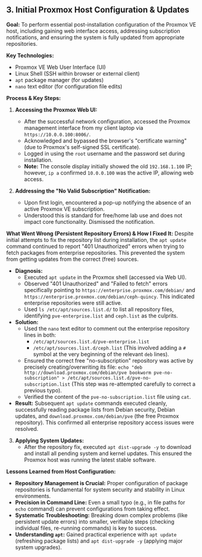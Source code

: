 ## 3. Initial Proxmox Host Configuration & Updates

**Goal:** To perform essential post-installation configuration of the Proxmox VE host, including gaining web interface access, addressing subscription notifications, and ensuring the system is fully updated from appropriate repositories.

**Key Technologies:**
* Proxmox VE Web User Interface (UI)
* Linux Shell (SSH within browser or external client)
* `apt` package manager (for updates)
* `nano` text editor (for configuration file edits)

**Process & Key Steps:**

1.  **Accessing the Proxmox Web UI:**
    * After the successful network configuration, accessed the Proxmox management interface from my client laptop via `https://10.0.0.100:8006/`.
    * Acknowledged and bypassed the browser's "certificate warning" (due to Proxmox's self-signed SSL certificate).
    * Logged in using the `root` username and the password set during installation.
    * **Note:** The console display initially showed the old `192.168.1.100` IP; however, `ip a` confirmed `10.0.0.100` was the active IP, allowing web access.

2.  **Addressing the "No Valid Subscription" Notification:**
    * Upon first login, encountered a pop-up notifying the absence of an active Proxmox VE subscription.
    * Understood this is standard for free/home lab use and does not impact core functionality. Dismissed the notification.

**What Went Wrong (Persistent Repository Errors) & How I Fixed It:**
Despite initial attempts to fix the repository list during installation, the `apt update` command continued to report "401 Unauthorized" errors when trying to fetch packages from enterprise repositories. This prevented the system from getting updates from the correct (free) sources.

* **Diagnosis:**
    * Executed `apt update` in the Proxmox shell (accessed via Web UI).
    * Observed "401 Unauthorized" and "Failed to fetch" errors specifically pointing to `https://enterprise.proxmox.com/debian/` and `https://enterprise.proxmox.com/debian/ceph-quincy`. This indicated enterprise repositories were still active.
    * Used `ls /etc/apt/sources.list.d/` to list all repository files, identifying `pve-enterprise.list` and `ceph.list` as the culprits.
* **Solution:**
    * Used the `nano` text editor to comment out the enterprise repository lines in both:
        * `/etc/apt/sources.list.d/pve-enterprise.list`
        * `/etc/apt/sources.list.d/ceph.list`
        (This involved adding a `#` symbol at the very beginning of the relevant `deb` lines).
    * Ensured the correct free "no-subscription" repository was active by precisely creating/overwriting its file:
        `echo "deb http://download.proxmox.com/debian/pve bookworm pve-no-subscription" > /etc/apt/sources.list.d/pve-no-subscription.list`
        (This step was re-attempted carefully to correct a previous typo).
    * Verified the content of the `pve-no-subscription.list` file using `cat`.
* **Result:** Subsequent `apt update` commands executed cleanly, successfully reading package lists from Debian security, Debian updates, and `download.proxmox.com/debian/pve` (the free Proxmox repository). This confirmed all enterprise repository access issues were resolved.

3.  **Applying System Updates:**
    * After the repository fix, executed `apt dist-upgrade -y` to download and install all pending system and kernel updates. This ensured the Proxmox host was running the latest stable software.

**Lessons Learned from Host Configuration:**
* **Repository Management is Crucial:** Proper configuration of package repositories is fundamental for system security and stability in Linux environments.
* **Precision in Command Line:** Even a small typo (e.g., in file paths for `echo` command) can prevent configurations from taking effect.
* **Systematic Troubleshooting:** Breaking down complex problems (like persistent update errors) into smaller, verifiable steps (checking individual files, re-running commands) is key to success.
* **Understanding `apt`:** Gained practical experience with `apt update` (refreshing package lists) and `apt dist-upgrade -y` (applying major system upgrades).
